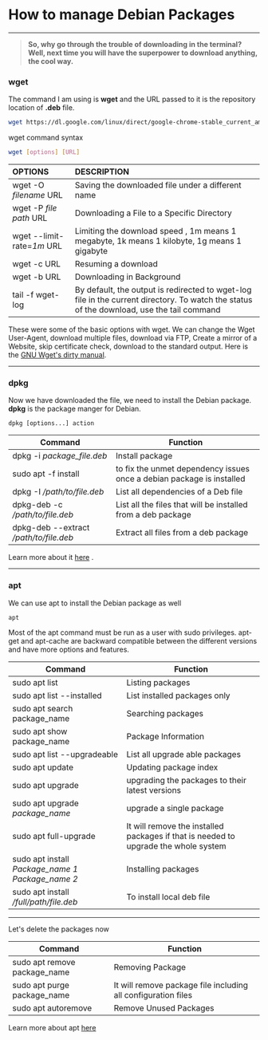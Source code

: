 # How to manage Debian Packages

------

> **So, why go through the trouble of downloading in the terminal? Well, next time you will have the superpower to download anything, the cool way.**

### **wget**

The command I am using is **wget** and the URL passed to it is the repository location of **.deb** file.

```bash
wget https://dl.google.com/linux/direct/google-chrome-stable_current_amd64.deb
```

wget command syntax

```bash
wget [options] [URL]
```

| OPTIONS                    | DESCRIPTION                                                  |
| :------------------------- | :----------------------------------------------------------- |
| wget -O *filename* URL     | Saving the downloaded file under a different name            |
| wget -P *file path* URL    | Downloading a File to a Specific Directory                   |
| wget --limit-rate=*1m* URL | Limiting the download speed , 1m means 1 megabyte, 1k means 1 kilobyte, 1g means 1 gigabyte |
| wget -c URL                | Resuming a download                                          |
| wget -b URL                | Downloading in Background                                    |
| tail -f wget-log           | By default, the output is redirected to wget-log file in the current directory. To watch the status of the download, use the tail command |

These were some of the basic options with wget. We can change the Wget User-Agent, download multiple files, download via FTP, Create a mirror of a Website, skip certificate check, download to the standard output. Here is the [GNU Wget's dirty manual](https://www.gnu.org/software/wget/manual/wget.html).

---

### dpkg

Now we have downloaded the file, we need to install the Debian package. **dpkg** is the package manger for Debian. 

```
dpkg [options...] action
```

| Command                                | Function                                                     |
| -------------------------------------- | ------------------------------------------------------------ |
| dpkg -i *package_file.deb*             | Install package                                              |
| sudo apt -f install                    | to fix the unmet dependency issues once a debian package is installed |
| dpkg -I */path/to/file.deb*            | List all dependencies of a Deb file                          |
| dpkg-deb -c */path/to/file.deb*        | List all the files that will be installed from a deb package |
| dpkg-deb --extract */path/to/file.deb* | Extract all files from a deb package                         |

Learn more about it [here](https://linuxhint.com/manual_install_deb_package_cli_ubuntu/) .

---

### apt

We can use apt to install the Debian package as well

```
apt 
```

Most of the apt command must be run as a user with sudo privileges. apt-get and apt-cache are backward compatible between the different versions and have more options and features.

| Command                                            | Function                                                     |
| -------------------------------------------------- | ------------------------------------------------------------ |
| sudo apt list                                      | Listing packages                                             |
| sudo apt list --installed                          | List installed packages only                                 |
| sudo apt search package_name                       | Searching packages                                           |
| sudo apt show package_name                         | Package Information                                          |
| sudo apt list --upgradeable                        | List all upgrade able packages                               |
| sudo apt update                                    | Updating package index                                       |
| sudo apt upgrade                                   | upgrading the packages to their latest versions              |
| sudo apt upgrade *package_name*                    | upgrade a single package                                     |
| sudo apt full-upgrade                              | It will remove the installed packages if that is needed to upgrade the whole system |
| sudo apt install *Package_name 1* *Package_name 2* | Installing packages                                          |
| sudo apt install */full/path/file.deb*             | To install local deb file                                    |

---

Let's delete the packages now

| Command                      | Function                                                     |
| ---------------------------- | ------------------------------------------------------------ |
| sudo apt remove package_name | Removing Package                                             |
| sudo apt purge package_name  | It will remove package file including all configuration files |
| sudo apt autoremove          | Remove Unused Packages                                       |

Learn more about apt [here](https://linuxize.com/post/how-to-use-apt-command/[)

